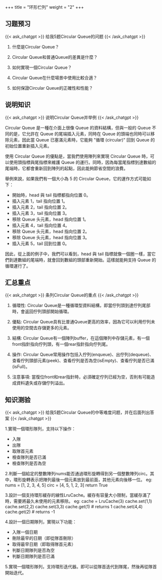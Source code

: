 +++
title = "环形伫列"
weight = "2"
+++
## 习题预习
{{< ask_chatgpt >}}
给我5题Circular Queue的问题
{{< /ask_chatgpt >}}



1. 什麼是Circular Queue？

2. Circular Queue和普通Queue的差異是什麼？

3. 如何實現一個Circular Queue？

4. Circular Queue在什麼場景中使用比較合適？

5. 如何保證Circular Queue的正確性和性能？   

## 说明知识
{{< ask_chatgpt >}}
说明Circular Queue并举例
{{< /ask_chatgpt >}}



Circular Queue 是一種在介面上很像 Queue 的資料結構，但與一般的 Queue 不同的是，它允許在 Queue 的尾端插入元素，同時在 Queue 的頭端也同時可以移除元素，因此當 Queue 已塞滿元素時，它能夠 "循環 (circular)" 回到 Queue 的初始位置重新插入元素。

使用 Circular Queue 的優點是，當我們使用陣列來實現 Circular Queue 時，可以使用頭指標與尾指標來維護 Queue 的運行。同時，因為每當尾指標到達數組的尾端時，它都會重新回到陣列的起點，因此能夠節省空間的浪費。

舉例來說，如果我們有一個大小為 5 的 Circular Queue，它的運作方式可能如下：
- 開始時，head 與 tail 指標都指向位置 0。
- 插入元素 1，tail 指向位置 1。
- 插入元素 2，tail 指向位置 2。
- 插入元素 3，tail 指向位置 3。
- 移除 Queue 头元素，head 指向位置 1。
- 插入元素 4，tail 指向位置 4。
- 移除 Queue 头元素，head 指向位置 2。
- 移除 Queue 头元素，head 指向位置 3。
- 插入元素 5，tail 回到位置 0。

因此，從上面的例子中，我們可以看到，head 與 tail 指標就像一個圈一樣，當它們到達數組的尾端時，就會回到數組的頭部重新開始。這樣就能夠支持 Queue 的循環運行了。   

## 汇总重点
{{< ask_chatgpt >}}
条列Circular Queue的重点
{{< /ask_chatgpt >}}



1. 循環性: Circular Queue是一種循環型資料結構，即當佇列頭到達佇列尾部時，會返回佇列頭部開始循環。

2. 優點: Circular Queue具有比普通Queue更高的效率，因為它可以利用佇列未使用的空間去存儲更多的元素。

3. 結構: Circular Queue有一個陣列buffer，在這個陣列中存儲元素，有一個front指針指向佇列頭，有一個rear指針指向佇列尾。

4. 操作: Circular Queue常用操作包括入佇列(enqueue)、出佇列(dequeue)、查看佇列頭部元素(peek)、查看佇列是否為空(isEmpty)、查看佇列是否已滿(isFull)。

5. 注意事項: 當復位front和rear指針時，必須確定佇列已經为空，否則有可能造成資料遺失或存儲佇列溢出。   

## 知识测验
{{< ask_chatgpt >}}
给我5题Circular Queue的中等难度问题，并在后面列出答案
{{< /ask_chatgpt >}}



1.實現一個環形隊列，支持以下操作：
- 入隊
- 出隊
- 取隊首元素
- 檢查隊列是否已滿
- 檢查隊列是否為空

2.判斷一個給定的整數陣列nums能否通過環形旋轉得到另一個整數陣列circ。其中，環形旋轉表示把陣列最後一個元素放到最前面，其他元素向後移一位。
eg:
nums = [1, 2, 3, 4, 5]
circ = [4, 5, 1, 2, 3]
return True

3.設計一個支持環形緩存的線性LruCache。緩存有容量大小限制，當緩存滿了時，需要將最久未使用的元素移除。
eg:
cache = LruCache(3)
cache.set(1,1)
cache.set(2,2)
cache.set(3,3)
cache.get(1) # returns 1
cache.set(4,4)
cache.get(2) # returns -1

4.設計一個日期隊列，實現以下功能：
- 入隊一個日期
- 刪除最早的日期（即從隊首刪除）
- 取得最早日期（即取得隊首元素）
- 判斷日期隊列是否為空
- 判斷日期隊列是否已滿

5.實現一個環形隊列，支持環形迭代器。即可以從隊首迭代到隊尾，然後再從隊首開始迭代。   

